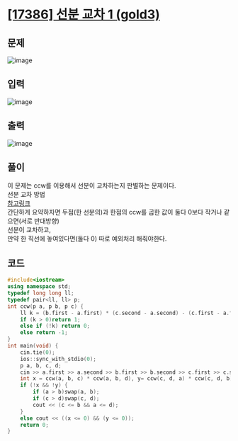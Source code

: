 # [[17386] 선분 교차 1 (gold3)](https://www.acmicpc.net/problem/17386)
## 문제
![image](https://github.com/daehan-86/baekjoon_study_with_cpp/assets/78295295/03c3c75e-22c0-40d2-b295-7a10fe6b7ad6)

## 입력
![image](https://github.com/daehan-86/baekjoon_study_with_cpp/assets/78295295/ffed600b-6be8-4afe-ae3a-5490d9782aaf)

## 출력
![image](https://github.com/daehan-86/baekjoon_study_with_cpp/assets/78295295/02b3719f-2c61-4920-99a7-b449142ae858)

## 풀이
이 문제는 ccw를 이용해서 선분이 교차하는지 판별하는 문제이다.  
선분 교차 방법  
[참고링크](https://killerwhale0917.tistory.com/6)  
간단하게 요약하자면 두점(한 선분의)과 한점의 ccw를 곱한 값이 둘다 0보다 작거나 같으면(서로 반대방향)  
선분이 교차하고,  
만약 한 직선에 놓여있다면(둘다 0) 따로 예외처리 해줘야한다.
## 코드
```cpp
#include<iostream>
using namespace std;
typedef long long ll;
typedef pair<ll, ll> p;
int ccw(p a, p b, p c) {
	ll k = (b.first - a.first) * (c.second - a.second) - (c.first - a.first) * (b.second - a.second);
	if (k > 0)return 1;
	else if (!k) return 0;
	else return -1;
}
int main(void) {
	cin.tie(0);
	ios::sync_with_stdio(0);
	p a, b, c, d;
	cin >> a.first >> a.second >> b.first >> b.second >> c.first >> c.second >> d.first >> d.second;
	int x = ccw(a, b, c) * ccw(a, b, d), y= ccw(c, d, a) * ccw(c, d, b);
	if (!x && !y) {
		if (a > b)swap(a, b);
		if (c > d)swap(c, d);
		cout << (c <= b && a <= d);
	}
	else cout << ((x <= 0) && (y <= 0));
	return 0;
}
```
